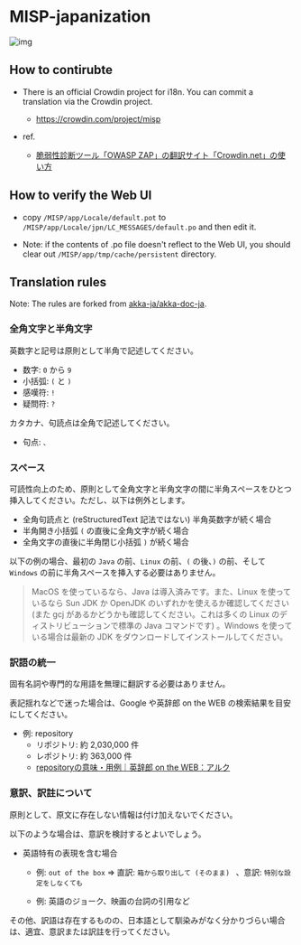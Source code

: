 # MISP-japanization

![img](http://i0.kym-cdn.com/entries/icons/original/000/022/336/FBIonicle.png "img")

## How to contirubte

- There is an official Crowdin project for i18n. You can commit a translation via the Crowdin project.
  - https://crowdin.com/project/misp

- ref.
  - [脆弱性診断ツール「OWASP ZAP」の翻訳サイト「Crowdin.net」の使い方](https://qiita.com/nightyknite/items/402e639b9d64d8f8eca5)

## How to verify the Web UI

- copy `/MISP/app/Locale/default.pot` to `/MISP/app/Locale/jpn/LC_MESSAGES/default.po` and then edit it.

- Note: if the contents of .po file doesn't reflect to the Web UI, you should clear out `/MISP/app/tmp/cache/persistent` directory.

## Translation rules

Note: The rules are forked from [akka-ja/akka-doc-ja](https://github.com/akka-ja/akka-doc-ja).

### 全角文字と半角文字

英数字と記号は原則として半角で記述してください。

- 数字: `0` から `9`
- 小括弧: `(` と `)`
- 感嘆符: `!`
- 疑問符: `?`

カタカナ、句読点は全角で記述してください。

- 句点: `、`

### スペース

可読性向上のため、原則として全角文字と半角文字の間に半角スペースをひとつ挿入してください。ただし、以下は例外とします。

- 全角句読点と (reStructuredText 記法ではない) 半角英数字が続く場合
- 半角開き小括弧 `(` の直後に全角文字が続く場合
- 全角文字の直後に半角閉じ小括弧 `)` が続く場合

以下の例の場合、最初の `Java` の前、`Linux` の前、`(` の後、`)` の前、そして `Windows` の前に半角スペースを挿入する必要はありません。

> MacOS を使っているなら、Java は導入済みです。また、Linux を使っているなら Sun JDK か OpenJDK のいずれかを使えるか確認してください (また gcj があるかどうかも確認してください。これは多くの Linux のディストリビューションで標準の Java コマンドです) 。Windows を使っている場合は最新の JDK をダウンロードしてインストールしてください。

### 訳語の統一

固有名詞や専門的な用語を無理に翻訳する必要はありません。

表記揺れなどで迷った場合は、Google や英辞郎 on the WEB の検索結果を目安にしてください。

- 例: repository
  - リポジトリ: 約 2,030,000 件
  - レポジトリ: 約 363,000 件
  - [repositoryの意味・用例｜英辞郎 on the WEB：アルク](http://eow.alc.co.jp/search?q=repository)

### 意訳、訳註について

原則として、原文に存在しない情報は付け加えないでください。

以下のような場合は、意訳を検討するとよいでしょう。

- 英語特有の表現を含む場合
  - 例: `out of the box` => 直訳: `箱から取り出して (そのまま) `  、意訳: `特別な設定をしなくても`

  - 例: 英語のジョーク、映画の台詞の引用など

その他、訳語は存在するものの、日本語として馴染みがなく分かりづらい場合は、適宜、意訳または訳註を行ってください。
